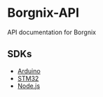 # Borgnix-API
API documentation for Borgnix

SDKs
----
- [Arduino][1]
- [STM32][2]
- [Node.js][3]

[1]: https://github.com/Orientsoft/BorgnixAPI-Arduino
[2]: https://github.com/Orientsoft/BorgnixSDK-STM32
[3]: https://github.com/Orientsoft/BorgnixSDK-Node
